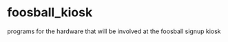 foosball_kiosk
==============

programs for the hardware that will be involved at the foosball signup kiosk
